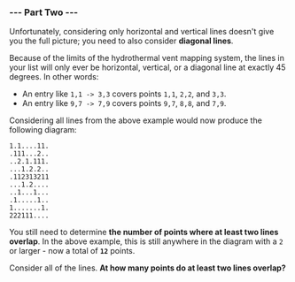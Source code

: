 ### --- Part Two ---

Unfortunately, considering only horizontal and vertical lines doesn't give
you the full picture; you need to also consider **diagonal lines**.

Because of the limits of the hydrothermal vent mapping system, the lines in
your list will only ever be horizontal, vertical, or a diagonal line at
exactly 45 degrees. In other words:

- An entry like `1,1 -> 3,3` covers points `1,1`, `2,2`, and `3,3`.
- An entry like `9,7 -> 7,9` covers points `9,7`, `8,8`, and `7,9`.

Considering all lines from the above example would now produce the
following diagram:

```
1.1....11.
.111...2..
..2.1.111.
...1.2.2..
.112313211
...1.2....
..1...1...
.1.....1..
1.......1.
222111....
```

You still need to determine **the number of points where at least two lines
overlap**. In the above example, this is still anywhere in the diagram with a
`2` or larger - now a total of **`12`** points.

Consider all of the lines. **At how many points do at least two lines
overlap?**
